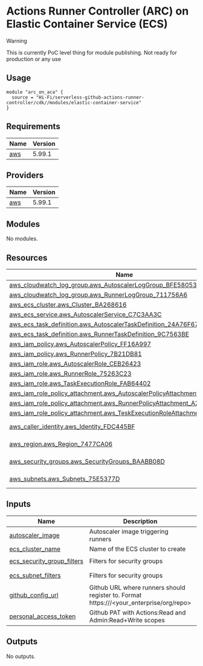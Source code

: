 # Actions Runner Controller (ARC) on Elastic Container Service (ECS)

> [!WARNING]  
> This is currently PoC level thing for module publishing. Not ready for production or any use

## Usage

```hcl
module "arc_on_aca" {
  source = "Hi-Fi/serverless-github-actions-runner-controller/cdk//modules/elastic-container-service"
}
```
<!-- BEGIN_TF_DOCS -->
## Requirements

| Name | Version |
|------|---------|
| <a name="requirement_aws"></a> [aws](#requirement\_aws) | 5.99.1 |

## Providers

| Name | Version |
|------|---------|
| <a name="provider_aws"></a> [aws](#provider\_aws) | 5.99.1 |

## Modules

No modules.

## Resources

| Name | Type |
|------|------|
| [aws_cloudwatch_log_group.aws_AutoscalerLogGroup_BFE58053](https://registry.terraform.io/providers/aws/5.99.1/docs/resources/cloudwatch_log_group) | resource |
| [aws_cloudwatch_log_group.aws_RunnerLogGroup_711756A6](https://registry.terraform.io/providers/aws/5.99.1/docs/resources/cloudwatch_log_group) | resource |
| [aws_ecs_cluster.aws_Cluster_BA268616](https://registry.terraform.io/providers/aws/5.99.1/docs/resources/ecs_cluster) | resource |
| [aws_ecs_service.aws_AutoscalerService_C7C3AA3C](https://registry.terraform.io/providers/aws/5.99.1/docs/resources/ecs_service) | resource |
| [aws_ecs_task_definition.aws_AutoscalerTaskDefinition_24A76F67](https://registry.terraform.io/providers/aws/5.99.1/docs/resources/ecs_task_definition) | resource |
| [aws_ecs_task_definition.aws_RunnerTaskDefinition_9C7563BE](https://registry.terraform.io/providers/aws/5.99.1/docs/resources/ecs_task_definition) | resource |
| [aws_iam_policy.aws_AutoscalerPolicy_FF16A997](https://registry.terraform.io/providers/aws/5.99.1/docs/resources/iam_policy) | resource |
| [aws_iam_policy.aws_RunnerPolicy_7B21DB81](https://registry.terraform.io/providers/aws/5.99.1/docs/resources/iam_policy) | resource |
| [aws_iam_role.aws_AutoscalerRole_CEB26423](https://registry.terraform.io/providers/aws/5.99.1/docs/resources/iam_role) | resource |
| [aws_iam_role.aws_RunnerRole_75263C23](https://registry.terraform.io/providers/aws/5.99.1/docs/resources/iam_role) | resource |
| [aws_iam_role.aws_TaskExecutionRole_FAB64402](https://registry.terraform.io/providers/aws/5.99.1/docs/resources/iam_role) | resource |
| [aws_iam_role_policy_attachment.aws_AutoscalerPolicyAttachment_5402A0C0](https://registry.terraform.io/providers/aws/5.99.1/docs/resources/iam_role_policy_attachment) | resource |
| [aws_iam_role_policy_attachment.aws_RunnerPolicyAttachment_A293771C](https://registry.terraform.io/providers/aws/5.99.1/docs/resources/iam_role_policy_attachment) | resource |
| [aws_iam_role_policy_attachment.aws_TeskExecutionRoleAttachment_9AEA9D8D](https://registry.terraform.io/providers/aws/5.99.1/docs/resources/iam_role_policy_attachment) | resource |
| [aws_caller_identity.aws_Identity_FDC445BF](https://registry.terraform.io/providers/aws/5.99.1/docs/data-sources/caller_identity) | data source |
| [aws_region.aws_Region_7477CA06](https://registry.terraform.io/providers/aws/5.99.1/docs/data-sources/region) | data source |
| [aws_security_groups.aws_SecurityGroups_BAABB08D](https://registry.terraform.io/providers/aws/5.99.1/docs/data-sources/security_groups) | data source |
| [aws_subnets.aws_Subnets_75E5377D](https://registry.terraform.io/providers/aws/5.99.1/docs/data-sources/subnets) | data source |

## Inputs

| Name | Description | Type | Default | Required |
|------|-------------|------|---------|:--------:|
| <a name="input_autoscaler_image"></a> [autoscaler\_image](#input\_autoscaler\_image) | Autoscaler image triggering runners | `string` | `"ghcr.io/hi-fi/gha-runners-on-managed-env:ebe559da0d51e04eff903f0a04de09da93f4614f"` | no |
| <a name="input_ecs_cluster_name"></a> [ecs\_cluster\_name](#input\_ecs\_cluster\_name) | Name of the ECS cluster to create | `any` | n/a | yes |
| <a name="input_ecs_security_group_filters"></a> [ecs\_security\_group\_filters](#input\_ecs\_security\_group\_filters) | Filters for security groups | `list(object({name=string, values=list(string)}))` | `[]` | no |
| <a name="input_ecs_subnet_filters"></a> [ecs\_subnet\_filters](#input\_ecs\_subnet\_filters) | Filters for security groups | `list(object({name=string, values=list(string)}))` | `[]` | no |
| <a name="input_github_config_url"></a> [github\_config\_url](#input\_github\_config\_url) | Github URL where runners should register to. Format https://<GitHub host>/<your\_enterprise/org/repo> | `any` | n/a | yes |
| <a name="input_personal_access_token"></a> [personal\_access\_token](#input\_personal\_access\_token) | Github PAT with Actions:Read and Admin:Read+Write scopes | `any` | n/a | yes |

## Outputs

No outputs.
<!-- END_TF_DOCS -->